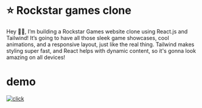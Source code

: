 # ⭐ Rockstar games clone 

Hey 👋😊, I’m building a Rockstar Games website clone using React.js and Tailwind! It’s going to have all those sleek game showcases, cool animations, and a responsive layout, just like the real thing. Tailwind makes styling super fast, and React helps with dynamic content, so it's gonna look amazing on all devices!
# demo
<a href="https://rockstar-clone-by-ankit.onrender.com/"><img src="https://img.shields.io/badge/click-to%20Visit%20site-lime?labelColor=black&style=flat&link=https://rockstar-clone-by-ankit.onrender.com/" alt="click " /></a>


